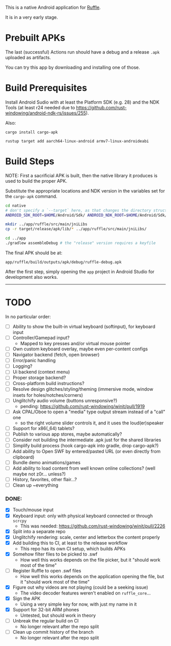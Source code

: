This is a native Android application for [Ruffle](https://ruffle.rs).

It is in a very early stage.

# Prebuilt APKs

The last (successful) Actions run should have a debug and a release `.apk` uploaded as artifacts.

You can try this app by downloading and installing one of those.

# Build Prerequisites

Install Android Sudio with at least the Platform SDK (e.g. 28) and the NDK Tools (at least r24 needed due to https://github.com/rust-windowing/android-ndk-rs/issues/255).

Also:

`cargo install cargo-apk`

`rustup target add aarch64-linux-android armv7-linux-androideabi`

# Build Steps

NOTE: First a sacrificial APK is built, then the native library it produces is used to build the proper APK.

Substitute the appropriate locations and NDK version in the variables set for the `cargo-apk` command.

```bash
cd native
# don't specify a `--target` here, as that changes the directory structure
ANDROID_SDK_ROOT=$HOME/Android/Sdk/ ANDROID_NDK_ROOT=$HOME/Android/Sdk/ndk/24.0.8215888/ cargo apk build --release

mkdir ../app/ruffle/src/main/jniLibs
cp -r target/release/apk/lib/* ../app/ruffle/src/main/jniLibs/

cd ../app
./gradlew assembleDebug # the "release" version requires a keyfile
```

The final APK should be at:

`app/ruffle/build/outputs/apk/debug/ruffle-debug.apk`

After the first step, simply opening the `app` project in Android Studio for development also works.

---

# TODO

In no particular order:

- [ ] Ability to show the built-in virtual keyboard (softinput), for keyboard input
- [ ] Controller/Gamepad input?
  - Mapped to key presses and/or virtual mouse pointer
- [ ] Own custom keyboard overlay, maybe even per-content configs
- [ ] Navigator backend (fetch, open browser)
- [ ] Error/panic handling
- [ ] Logging?
- [ ] Ui backend (context menu)
- [ ] Proper storage backend?
- [ ] Cross-platform build instructions?
- [ ] Resolve design glitches/styling/theming (immersive mode, window insets for holes/notches/corners)
- [ ] Unglitchify audio volume (buttons unresponsive?)
  - pending: https://github.com/rust-windowing/winit/pull/1919
- [ ] Ask CPAL/Oboe to open a "media" type output stream instead of a "call" one
  - so the right volume slider controls it, and it uses the loud(er)speaker
- [ ] Support for x86(_64) tablets?
- [ ] Publish to various app stores, maybe automatically?
- [ ] Consider not building the intermediate .apk just for the shared libraries
- [ ] Simplify build process (hook cargo-apk into gradle, drop cargo-apk?)
- [ ] Add ability to Open SWF by entered/pasted URL (or even directly from clipboard)
- [ ] Bundle demo animations/games
- [ ] Add ability to load content from well known online collections? (well maybe not z0r... unless?)
- [ ] History, favorites, other flair...?
- [ ] Clean up ~everything

### DONE:

- [X] Touch/mouse input
- [X] Keyboard input: only with physical keyboard connected or through `scrcpy`
  - This was needed: https://github.com/rust-windowing/winit/pull/2226
- [X] Split into a separate repo
- [X] Unglitchify rendering: scale, center and letterbox the content properly
- [X] Add building this to CI, at least to the release workflow
  - This repo has its own CI setup, which builds APKs
- [X] Somehow filter files to be picked to .swf
  - How well this works depends on the file picker, but it "should work most of the time"
- [ ] Register Ruffle to open .swf files
  - How well this works depends on the application opening the file, but it "should work most of the time"
- [X] Figure out why videos are not playing (could be a seeking issue)
  - The video decoder features weren't enabled on `ruffle_core`...
- [X] Sign the APK
  - Using a very simple key for now, with just my name in it
- [X] Support for 32-bit ARM phones
  - Untested, but should work in theory
- [ ] Unbreak the regular build on CI
  - No longer relevant after the repo split
- [ ] Clean up commit history of the branch
  - No longer relevant after the repo split